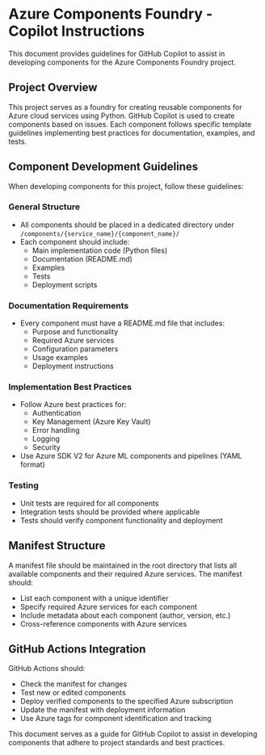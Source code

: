 # Azure Components Foundry - Copilot Instructions

This document provides guidelines for GitHub Copilot to assist in developing components for the Azure Components Foundry project.

## Project Overview

This project serves as a foundry for creating reusable components for Azure cloud services using Python. GitHub Copilot is used to create components based on issues. Each component follows specific template guidelines implementing best practices for documentation, examples, and tests.

## Component Development Guidelines

When developing components for this project, follow these guidelines:

### General Structure
- All components should be placed in a dedicated directory under `/components/{service_name}/{component_name}/`
- Each component should include:
  - Main implementation code (Python files)
  - Documentation (README.md)
  - Examples
  - Tests
  - Deployment scripts

### Documentation Requirements
- Every component must have a README.md file that includes:
  - Purpose and functionality
  - Required Azure services
  - Configuration parameters
  - Usage examples
  - Deployment instructions

### Implementation Best Practices
- Follow Azure best practices for:
  - Authentication
  - Key Management (Azure Key Vault)
  - Error handling
  - Logging
  - Security
- Use Azure SDK V2 for Azure ML components and pipelines (YAML format)

### Testing
- Unit tests are required for all components
- Integration tests should be provided where applicable
- Tests should verify component functionality and deployment

## Manifest Structure

A manifest file should be maintained in the root directory that lists all available components and their required Azure services. The manifest should:
- List each component with a unique identifier
- Specify required Azure services for each component
- Include metadata about each component (author, version, etc.)
- Cross-reference components with Azure services

## GitHub Actions Integration

GitHub Actions should:
- Check the manifest for changes
- Test new or edited components
- Deploy verified components to the specified Azure subscription
- Update the manifest with deployment information
- Use Azure tags for component identification and tracking

This document serves as a guide for GitHub Copilot to assist in developing components that adhere to project standards and best practices.